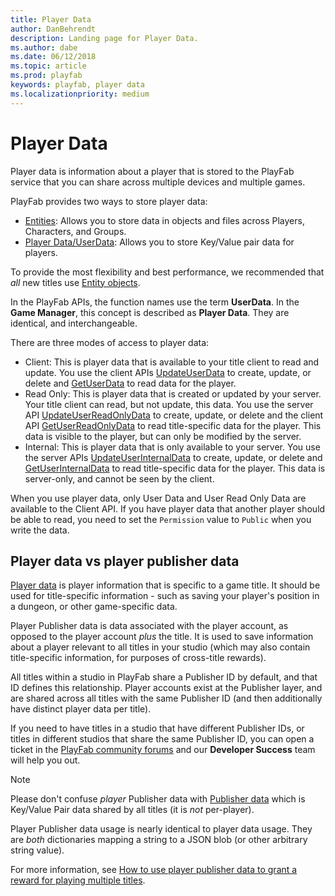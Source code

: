 ```yaml
---
title: Player Data
author: DanBehrendt
description: Landing page for Player Data.
ms.author: dabe
ms.date: 06/12/2018
ms.topic: article
ms.prod: playfab
keywords: playfab, player data
ms.localizationpriority: medium
---
```


# Player Data

Player data is information about a player that is stored to the PlayFab service that you can share across multiple devices and multiple games.

PlayFab provides two ways to store player data:

- [Entities](../entities/index.md): Allows you to store data in objects and files across Players, Characters, and Groups.
- [Player Data/UserData](quickstart.md): Allows you to store Key/Value pair data for players.

To provide the most flexibility and best performance, we recommended that *all* new titles use [Entity objects](../entities/entity-objects.md).

In the PlayFab APIs, the function names use the term **UserData**. In the **Game Manager**, this concept is described as **Player Data**. They are identical, and interchangeable.

There are three modes of access to player data:

- Client: This is player data that is available to your title client to read and update. You use the client APIs [UpdateUserData](xref:titleid.playfabapi.com.client.playerdatamanagement.updateuserdata) to create, update, or delete and [GetUserData](xref:titleid.playfabapi.com.client.playerdatamanagement.getuserdata) to read data for the player.
- Read Only: This is player data that is created or updated by your server. Your title client can read, but not update, this data. You use the server API [UpdateUserReadOnlyData](xref:titleid.playfabapi.com.server.playerdatamanagement.updateuserreadonlydata) to create, update, or delete and the client API [GetUserReadOnlyData](xref:titleid.playfabapi.com.client.playerdatamanagement.getuserreadonlydata) to read title-specific data for the player. This data is visible to the player, but can only be modified by the server.
- Internal: This is player data that is only available to your server. You use the server APIs [UpdateUserInternalData](xref:titleid.playfabapi.com.server.playerdatamanagement.updateuserinternaldata) to create, update, or delete and [GetUserInternalData](xref:titleid.playfabapi.com.server.playerdatamanagement.getuserinternaldata) to read title-specific data for the player. This data is server-only, and cannot be seen by the client.

When you use player data, only User Data and User Read Only Data are available to the Client API. If you have player data that another player should be able to read, you need to set the `Permission` value  to `Public` when you write the data.

## Player data vs player publisher data

[Player data](quickstart.md) is player information that is specific to a game title. It should be used for title-specific information - such as saving your player's position in a dungeon, or other game-specific data.

Player Publisher data is data associated with the player account, as opposed to the player account *plus* the title. It is used to save information about a player relevant to all titles in your studio (which may also contain title-specific information, for purposes of cross-title rewards).

All titles within a studio in PlayFab share a Publisher ID by default, and that ID defines this relationship. Player accounts exist at the Publisher layer, and are shared across all titles with the same Publisher ID (and then additionally have distinct player data per title).

If you need to have titles in a studio that have different Publisher IDs, or titles in different studios that share the same Publisher ID, you can open a ticket in the [PlayFab community forums](https://community.playfab.com/) and our **Developer Success** team will help you out.

> [!NOTE]
> Please don't confuse *player* Publisher data with [Publisher data](../../config/titledata/using-publisher-data.md) which is Key/Value Pair data shared by all titles (it is *not* per-player).

Player Publisher data usage is nearly identical to player data usage. They are *both* dictionaries mapping a string to a JSON blob (or other arbitrary string value).

For more information, see [How to use player publisher data to grant a reward for playing multiple titles](using-player-publisher-data.md).